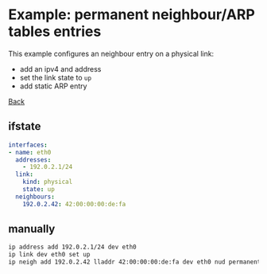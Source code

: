 # Example: permanent neighbour/ARP tables entries

This example configures an neighbour entry on a physical link:
- add an ipv4 and address
- set the link state to `up`
- add static ARP entry

[Back](../examples.md)


## ifstate

```yaml
interfaces:
- name: eth0
  addresses:
    - 192.0.2.1/24
  link:
    kind: physical
    state: up
  neighbours:
    192.0.2.42: 42:00:00:00:de:fa
```


## manually

```bash
ip address add 192.0.2.1/24 dev eth0
ip link dev eth0 set up
ip neigh add 192.0.2.42 lladdr 42:00:00:00:de:fa dev eth0 nud permanent
```
